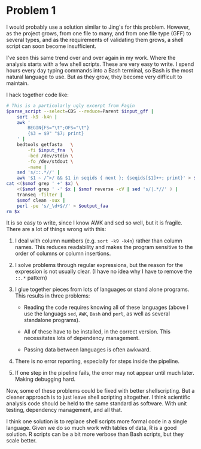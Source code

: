 # Problem 1

I would probably use a solution similar to Jing's for this problem. However, as
the project grows, from one file to many, and from one file type (GFF) to
several types, and as the requirements of validating them grows, a shell script
can soon become insufficient.

I've seen this same trend over and over again in my work. Where the analysis
starts with a few shell scripts. These are very easy to write. I spend hours
every day typing commands into a Bash terminal, so Bash is the most natural
language to use. But as they grow, they become very difficult to maintain.

I hack together code like:

``` Bash
# This is a particularly ugly excerpt from Fagin
$parse_script --select=CDS --reduce=Parent $input_gff |
    sort -k9 -k4n |
    awk '
        BEGIN{FS="\t";OFS="\t"}
        {$3 = $9" "$7; print}
    ' |
    bedtools getfasta   \
        -fi $input_fna  \
        -bed /dev/stdin \
        -fo /dev/stdout \
        -name |
    sed 's/::.*//' |
    awk '$1 ~ /^>/ && $1 in seqids { next }; {seqids[$1]++; print}' > $x
cat <($smof grep ' +' $x) \
    <($smof grep ' -' $x | $smof reverse -cV | sed 's/|.*//' ) |
    transeq -filter |
    $smof clean -sux |
    perl -pe 's/_\d+$//' > $output_faa
rm $x
```

It is so easy to write, since I know AWK and sed so well, but it is fragile.
There are a lot of things wrong with this:

  1. I deal with column numbers (e.g. `sort -k9 -k4n`) rather than column names.
     This reduces readability and makes the program sensitive to the order of
     columns or column insertions.

  2. I solve problems through regular expressions, but the reason for the
     expression is not usually clear. (I have no idea why I have to remove the
     `::.*` pattern)

  3. I glue together pieces from lots of languages or stand alone programs. This
     results in three problems:

     - Reading the code requires knowing all of these languages (above I use the
       languags `sed`, `AWK`, `Bash` and `perl`, as well as several standalone
       programs).

     - All of these have to be installed, in the correct version. This
       necessitates lots of dependency management.

     - Passing data between languages is often awkward.

  4. There is no error reporting, especially for steps inside the pipeline.

  5. If one step in the pipeline fails, the error may not appear until much
     later. Making debugging hard.

Now, some of these problems could be fixed with better shellscripting. But
a cleaner approach is to just leave shell scripting altogether. I think
scientific analysis code should be held to the same standard as software. With
unit testing, dependency management, and all that.

I think one solution is to replace shell scripts more formal code in a single
language. Given we do so much work with tables of data, R is a good solution.
R scripts can be a bit more verbose than Bash scripts, but they scale better.
